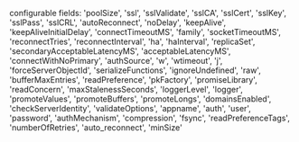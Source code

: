 configurable fields:
    'poolSize',
    'ssl',
    'sslValidate',
    'sslCA',
    'sslCert',
    'sslKey',
    'sslPass',
    'sslCRL',
    'autoReconnect',
    'noDelay',
    'keepAlive',
    'keepAliveInitialDelay',
    'connectTimeoutMS',
    'family',
    'socketTimeoutMS',
    'reconnectTries',
    'reconnectInterval',
    'ha',
    'haInterval',
    'replicaSet',
    'secondaryAcceptableLatencyMS',
    'acceptableLatencyMS',
    'connectWithNoPrimary',
    'authSource',
    'w',
    'wtimeout',
    'j',
    'forceServerObjectId',
    'serializeFunctions',
    'ignoreUndefined',
    'raw',
    'bufferMaxEntries',
    'readPreference',
    'pkFactory',
    'promiseLibrary',
    'readConcern',
    'maxStalenessSeconds',
    'loggerLevel',
    'logger',
    'promoteValues',
    'promoteBuffers',
    'promoteLongs',
    'domainsEnabled',
    'checkServerIdentity',
    'validateOptions',
    'appname',
    'auth',
    'user',
    'password',
    'authMechanism',
    'compression',
    'fsync',
    'readPreferenceTags',
    'numberOfRetries',
    'auto_reconnect',
    'minSize'

